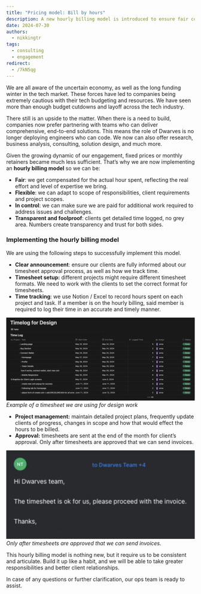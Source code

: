 ```yaml
---
title: "Pricing model: Bill by hours"
description: A new hourly billing model is introduced to ensure fair compensation for effort, flexibility in project scope, control over additional work, and transparency with clients.
date: 2024-07-30
authors:
  - nikkingtr
tags:
  - consulting
  - engagement
redirect:
  - /7kN5qg
---
```


We are all aware of the uncertain economy, as well as the long funding winter in the tech market. These forces have led to companies being extremely cautious with their tech budgeting and resources. We have seen more than enough budget cutdowns and layoff across the tech industry.

There still is an upside to the matter. When there is a need to build, companies now prefer partnering with teams who can deliver comprehensive, end-to-end solutions. This means the role of Dwarves is no longer deploying engineers who can code. We now can also offer research, business analysis, consulting, solution design, and much more.

Given the growing dynamic of our engagement, fixed prices or monthly retainers became much less sufficient. That’s why we are now implementing an **hourly billing model** so we can be:

- **Fair**: we get compensated for the actual hour spent, reflecting the real effort and level of expertise we bring.
- **Flexible**: we can adapt to scope of responsibilities, client requirements and project scopes.
- **In control**: we can make sure we are paid for additional work required to address issues and challenges.
- **Transparent and foolproof**: clients get detailed time logged, no grey area. Numbers create transparency and trust for both sides.

### Implementing the hourly billing model

We are using the following steps to successfully implement this model.

- **Clear announcement**: ensure our clients are fully informed about our timesheet approval process, as well as how we track time.
- **Timesheet setup:** different projects might require different timesheet formats. We need to work with the clients to set the correct format for timesheets.
- **Time tracking**: we use Notion / Excel to record hours spent on each project and task. If a member is on the hourly billing, said member is required to log their time in an accurate and timely manner.

![](assets/time-log-for-design.png)
_Example of a timesheet we are using for design work_

- **Project management:** maintain detailed project plans, frequently update clients of progress, changes in scope and how that would effect the hours to be billed.
- **Approval:** timesheets are sent at the end of the month for client’s approval. Only after timesheets are approved that we can send invoices.

![](assets/email-for-approval.png)
_Only after timesheets are approved that we can send invoices._

This hourly billing model is nothing new, but it require us to be consistent and articulate. Build it up like a habit, and we will be able to take greater responsibilities and better client relationships.

In case of any questions or further clarification, our ops team is ready to assist.
